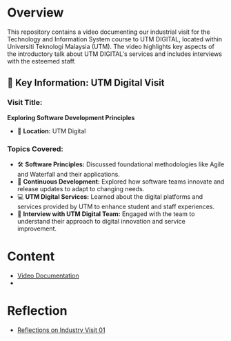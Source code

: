 # Overview
This repository contains a video documenting our industrial visit for the Technology and Information System course to UTM DIGITAL, located within Universiti Teknologi Malaysia (UTM). 
The video highlights key aspects of the introductory talk about UTM DIGITAL's services and includes interviews with the esteemed staff.

## 🌟 Key Information: UTM Digital Visit  
### **Visit Title:**  
**Exploring Software Development Principles**  
- 📍 **Location:** UTM Digital  

### **Topics Covered:**  
- 🛠️ **Software Principles:** Discussed foundational methodologies like Agile and Waterfall and their applications.  
- 🔄 **Continuous Development:** Explored how software teams innovate and release updates to adapt to changing needs.  
- 💻 **UTM Digital Services:** Learned about the digital platforms and services provided by UTM to enhance student and staff experiences.  
- 🎤 **Interview with UTM Digital Team:** Engaged with the team to understand their approach to digital innovation and service improvement.  

# Content
- [Video Documentation](https://github.com/Leena17111/IndustrialVisit01-UTMDIGITAL-Group4/blob/main/INDUSTRIALVISIT01-UTMDIGITAL-GRP4SEC7%20(1).mp4)
- 
# Reflection
- [Reflections on Industry Visit 01](./reflection.md)

